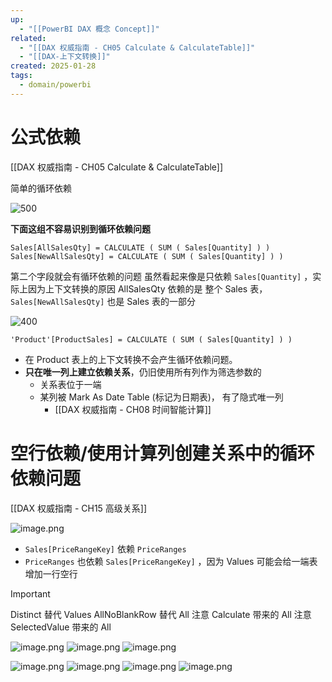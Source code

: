 ```yaml
---
up:
  - "[[PowerBI DAX 概念 Concept]]"
related:
  - "[[DAX 权威指南 - CH05 Calculate & CalculateTable]]"
  - "[[DAX-上下文转换]]"
created: 2025-01-28
tags:
  - domain/powerbi
---
```


# 公式依赖

[[DAX 权威指南 - CH05 Calculate & CalculateTable]]

简单的循环依赖

![500](https://s1.vika.cn/space/2024/03/23/d10bbf0a6f60490ebc5d75b07485d15a)





**下面这组不容易识别到循环依赖问题**

`Sales[AllSalesQty] = CALCULATE ( SUM ( Sales[Quantity] ) )`
`Sales[NewAllSalesQty] = CALCULATE ( SUM ( Sales[Quantity] ) )`

第二个字段就会有循环依赖的问题
虽然看起来像是只依赖 `Sales[Quantity]` ，实际上因为上下文转换的原因 AllSalesQty 依赖的是 整个 Sales 表， `Sales[NewAllSalesQty]` 也是 Sales 表的一部分


![400](https://s1.vika.cn/space/2024/03/23/30e4f8ca72694443b6b77712ee3a4d5d)



`'Product'[ProductSales] = CALCULATE ( SUM ( Sales[Quantity] ) )`

- 在 Product 表上的上下文转换不会产生循环依赖问题。
- **只在唯一列上建立依赖关系**，仍旧使用所有列作为筛选参数的
	- 关系表位于一端
	- 某列被 Mark As Date Table (标记为日期表)， 有了隐式唯一列
		- [[DAX 权威指南 - CH08 时间智能计算]]


# 空行依赖/使用计算列创建关系中的循环依赖问题

[[DAX 权威指南 - CH15 高级关系]]


![image.png](https://s1.vika.cn/space/2025/02/10/bccf5bb6bed8495f8bc889bae1e23025)


- `Sales[PriceRangeKey]` 依赖 `PriceRanges` 
-  `PriceRanges`  也依赖 `Sales[PriceRangeKey]` ，因为 Values 可能会给一端表增加一行空行

> [!important]
>  Distinct 替代 Values
>  AllNoBlankRow 替代 All
>  注意 Calculate 带来的 All
>  注意 SelectedValue 带来的 All


![image.png](https://s1.vika.cn/space/2025/02/10/2a9bd12e7d38489395dcce9d99d67c8f)
![image.png](https://s1.vika.cn/space/2025/02/10/8d51c8e8212447258cf0e05b431dfb2d)
![image.png](https://s1.vika.cn/space/2025/02/10/01d5768ed9e44ff89e7bc7313e3f96f3)





![image.png](https://s1.vika.cn/space/2025/02/10/828d3c0ea5eb417fbd02b26f16f48d2d)
![image.png](https://s1.vika.cn/space/2025/02/10/60d694814d504d0db6d1160b35706720)
![image.png](https://s1.vika.cn/space/2025/02/10/6fc259c1d2404e37b27e554ca4ee2061)
![image.png](https://s1.vika.cn/space/2025/02/10/7c6fa76f634842efa1b963cb00eb11f1)

